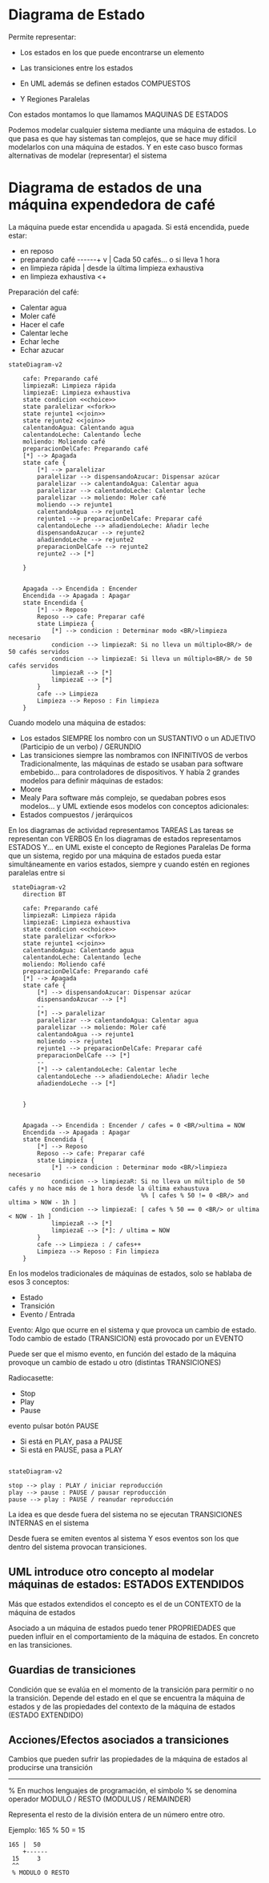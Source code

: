 # Diagrama de Estado

Permite representar:
- Los estados en los que puede encontrarse un elemento
- Las transiciones entre los estados

- En UML además se definen estados COMPUESTOS
- Y Regiones Paralelas


Con estados montamos lo que llamamos MAQUINAS DE ESTADOS

Podemos modelar cualquier sistema mediante una máquina de estados. Lo que pasa es que hay sistemas tan complejos, que se hace muy difícil modelarlos con una máquina de estados.
Y en este caso busco formas alternativas de modelar (representar) el sistema


# Diagrama de estados de una máquina expendedora de café

La máquina puede estar encendida u apagada.
Si está encendida, puede estar:
- en reposo
- preparando café   ------+
        v                 | Cada 50 cafés... o si lleva 1 hora 
- en limpieza rápida      | desde la última limpieza exhaustiva
- en limpieza exhaustiva <+

Preparación del café:
- Calentar agua
- Moler café
- Hacer el cafe
- Calentar leche
- Echar leche
- Echar azucar


```mermaid
stateDiagram-v2

    cafe: Preparando café
    limpiezaR: Limpieza rápida
    limpiezaE: Limpieza exhaustiva
    state condicion <<choice>>
    state paralelizar <<fork>>
    state rejunte1 <<join>>
    state rejunte2 <<join>>
    calentandoAgua: Calentando agua
    calentandoLeche: Calentando leche
    moliendo: Moliendo café
    preparacionDelCafe: Preparando café
    [*] --> Apagada
    state cafe {
        [*] --> paralelizar 
        paralelizar --> dispensandoAzucar: Dispensar azúcar
        paralelizar --> calentandoAgua: Calentar agua
        paralelizar --> calentandoLeche: Calentar leche
        paralelizar --> moliendo: Moler café
        moliendo --> rejunte1
        calentandoAgua --> rejunte1
        rejunte1 --> preparacionDelCafe: Preparar café
        calentandoLeche --> añadiendoLeche: Añadir leche
        dispensandoAzucar --> rejunte2
        añadiendoLeche --> rejunte2
        preparacionDelCafe --> rejunte2
        rejunte2 --> [*]

    }


    Apagada --> Encendida : Encender
    Encendida --> Apagada : Apagar
    state Encendida {
        [*] --> Reposo
        Reposo --> cafe: Preparar café
        state Limpieza {
            [*] --> condicion : Determinar modo <BR/>limpieza necesario
            condicion --> limpiezaR: Si no lleva un múltiplo<BR/> de 50 cafés servidos
            condicion --> limpiezaE: Si lleva un múltiplo<BR/> de 50 cafés servidos
            limpiezaR --> [*]
            limpiezaE --> [*]
        }
        cafe --> Limpieza
        Limpieza --> Reposo : Fin limpieza
    }

```

Cuando modelo una máquina de estados:
- Los estados SIEMPRE los nombro con un SUSTANTIVO o un ADJETIVO (Participio de un verbo) / GERUNDIO
- Las transiciones siempre las nombramos con INFINITIVOS de verbos
Tradicionalmente, las máquinas de estado se usaban para software embebido... para controladores de dispositivos.
Y había 2 grandes modelos para definir máquinas de estados:
- Moore
- Mealy
Para software más complejo, se quedaban pobres esos modelos... y UML extiende esos modelos con conceptos adicionales:
- Estados compuestos / jerárquicos

En los diagramas de actividad representamos TAREAS
    Las tareas se representan con VERBOS
En los diagramas de estados representamos ESTADOS
Y... en UML existe el concepto de Regiones Paralelas
De forma que un sistema, regido por una máquina de estados pueda estar simultáneamente en varios estados, siempre y cuando estén en regiones paralelas entre si


```mermaid
 stateDiagram-v2
    direction BT

    cafe: Preparando café
    limpiezaR: Limpieza rápida
    limpiezaE: Limpieza exhaustiva
    state condicion <<choice>>
    state paralelizar <<fork>>
    state rejunte1 <<join>>
    calentandoAgua: Calentando agua
    calentandoLeche: Calentando leche
    moliendo: Moliendo café
    preparacionDelCafe: Preparando café
    [*] --> Apagada
    state cafe {
        [*] --> dispensandoAzucar: Dispensar azúcar
        dispensandoAzucar --> [*]
        -- 
        [*] --> paralelizar
        paralelizar --> calentandoAgua: Calentar agua
        paralelizar --> moliendo: Moler café
        calentandoAgua --> rejunte1
        moliendo --> rejunte1
        rejunte1 --> preparacionDelCafe: Preparar café
        preparacionDelCafe --> [*]
        --
        [*] --> calentandoLeche: Calentar leche
        calentandoLeche --> añadiendoLeche: Añadir leche
        añadiendoLeche --> [*]
        

    }


    Apagada --> Encendida : Encender / cafes = 0 <BR/>ultima = NOW
    Encendida --> Apagada : Apagar
    state Encendida {
        [*] --> Reposo
        Reposo --> cafe: Preparar café
        state Limpieza {
            [*] --> condicion : Determinar modo <BR/>limpieza necesario
            condicion --> limpiezaR: Si no lleva un múltiplo de 50 cafés y no hace más de 1 hora desde la última exhaustuva
                                     %% [ cafes % 50 != 0 <BR/> and ultima > NOW - 1h ]
            condicion --> limpiezaE: [ cafes % 50 == 0 <BR/> or ultima < NOW - 1h ]
            limpiezaR --> [*]
            limpiezaE --> [*]: / ultima = NOW
        }
        cafe --> Limpieza : / cafes++
        Limpieza --> Reposo : Fin limpieza
    }
```

En los modelos tradicionales de máquinas de estados, solo se hablaba de esos 3 conceptos:
- Estado
- Transición
- Evento / Entrada

Evento: Algo que ocurre en el sistema y que provoca un cambio de estado.
Todo cambio de estado (TRANSICION) está provocado por un EVENTO

Puede ser que el mismo evento, en función del estado de la máquina provoque un cambio de estado u otro (distintas TRANSICIONES)

Radiocasette:

- Stop
- Play
- Pause

evento pulsar botón PAUSE
- Si está en PLAY, pasa a PAUSE
- Si está en PAUSE, pasa a PLAY
```mermaid

stateDiagram-v2

stop --> play : PLAY / iniciar reproducción
play --> pause : PAUSE / pausar reproducción
pause --> play : PAUSE / reanudar reproducción
```

La idea es que desde fuera del sistema no se ejecutan TRANSICIONES INTERNAS en el sistema

Desde fuera se emiten eventos al sistema
Y esos eventos son los que dentro del sistema provocan transiciones.

## UML introduce otro concepto al modelar máquinas de estados: ESTADOS EXTENDIDOS

Más que estados extendidos el concepto es el de un CONTEXTO de la máquina de estados

Asociado a un máquina de estados puedo tener PROPRIEDADES que pueden influir en el comportamiento de la máquina de estados. En concreto en las transiciones.

## Guardias de transiciones

Condición que se evalúa en el momento de la transición para permitir o no la transición. Depende del estado en el que se encuentra la máquina de estados y de las propiedades del contexto de la máquina de estados (ESTADO EXTENDIDO)

## Acciones/Efectos asociados a transiciones

Cambios que pueden sufrir las propiedades de la máquina de estados al producirse una transición


---


% En muchos lenguajes de programación, el símbolo % se denomina operador MODULO / RESTO (MODULUS / REMAINDER)

Representa el resto de la división entera de un número entre otro.

Ejemplo: 165 % 50 = 15

    165 |  50
        +------
     15     3
     ^^
     % MODULO O RESTO